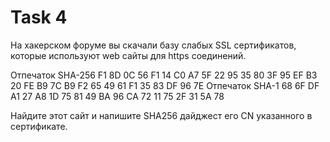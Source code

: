 # Task 4

На хакерском форуме вы скачали базу слабых SSL сертификатов, которые используют web сайты для https соединений.

Отпечаток SHA-256	F1 8D 0C 56 F1 14 C0 A7 5F 22 95 35 80 3F 95 EF
B3 20 FE B9 7C B9 F2 65 49 61 F1 35 83 DF 96 7E
Отпечаток SHA-1	68 6F DF A1 27 A8 1D 75 81 49 BA 96 CA 72 11 75
2F 31 5A 78

Найдите этот сайт и напишите SHA256 дайджест его CN указанного в сертификате.